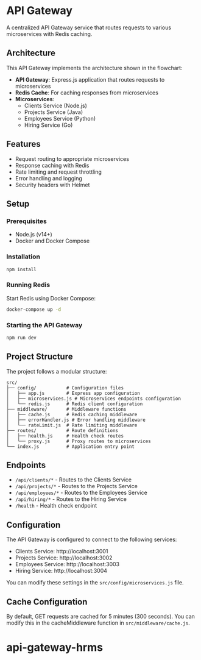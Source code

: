 # API Gateway

A centralized API Gateway service that routes requests to various microservices with Redis caching.

## Architecture

This API Gateway implements the architecture shown in the flowchart:

- **API Gateway**: Express.js application that routes requests to microservices
- **Redis Cache**: For caching responses from microservices
- **Microservices**:
  - Clients Service (Node.js)
  - Projects Service (Java)
  - Employees Service (Python)
  - Hiring Service (Go)

## Features

- Request routing to appropriate microservices
- Response caching with Redis
- Rate limiting and request throttling
- Error handling and logging
- Security headers with Helmet

## Setup

### Prerequisites

- Node.js (v14+)
- Docker and Docker Compose

### Installation

```bash
npm install
```

### Running Redis

Start Redis using Docker Compose:

```bash
docker-compose up -d
```

### Starting the API Gateway

```bash
npm run dev
```

## Project Structure

The project follows a modular structure:

```
src/
├── config/           # Configuration files
│   ├── app.js        # Express app configuration
│   ├── microservices.js # Microservices endpoints configuration
│   └── redis.js      # Redis client configuration
├── middleware/       # Middleware functions
│   ├── cache.js      # Redis caching middleware
│   ├── errorHandler.js # Error handling middleware
│   └── rateLimit.js  # Rate limiting middleware
├── routes/           # Route definitions
│   ├── health.js     # Health check routes
│   └── proxy.js      # Proxy routes to microservices
└── index.js          # Application entry point
```

## Endpoints

- `/api/clients/*` - Routes to the Clients Service
- `/api/projects/*` - Routes to the Projects Service
- `/api/employees/*` - Routes to the Employees Service
- `/api/hiring/*` - Routes to the Hiring Service
- `/health` - Health check endpoint

## Configuration

The API Gateway is configured to connect to the following services:

- Clients Service: http://localhost:3001
- Projects Service: http://localhost:3002
- Employees Service: http://localhost:3003
- Hiring Service: http://localhost:3004

You can modify these settings in the `src/config/microservices.js` file.

## Cache Configuration

By default, GET requests are cached for 5 minutes (300 seconds). You can modify this in the cacheMiddleware function in `src/middleware/cache.js`.
# api-gateway-hrms
